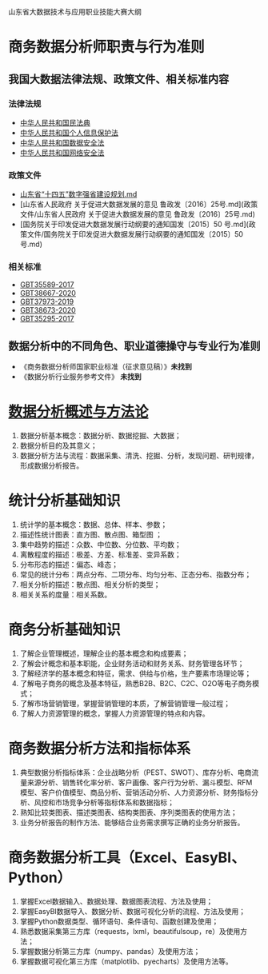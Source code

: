 山东省大数据技术与应用职业技能大赛大纲

# 商务数据分析师职责与行为准则

## 我国大数据法律法规、政策文件、相关标准内容

### 法律法规

* [中华人民共和国民法典](法律法规/《中华人民共和国民法典》.md)
* [中华人民共和国个人信息保护法](法律法规/中华人民共和国个人信息保护法.md)
* [中华人民共和国数据安全法](法律法规/中华人民共和国数据安全法.md)
* [中华人民共和国网络安全法](法律法规/中华人民共和国网络安全法.md)

### 政策文件

* [山东省“十四五”数字强省建设规划.md](政策文件/山东省“十四五”数字强省建设规划.md)
* [山东省人民政府 关于促进大数据发展的意见 鲁政发〔2016〕25号.md](政策文件/山东省人民政府 关于促进大数据发展的意见 鲁政发〔2016〕25号.md)
* [国务院关于印发促进大数据发展行动纲要的通知国发〔2015〕50 号.md](政策文件/国务院关于印发促进大数据发展行动纲要的通知国发〔2015〕50 号.md)

### 相关标准

* [GBT35589-2017](相关标准/GBT35589-2017.md)
* [GBT38667-2020](相关标准/GBT38667-2020信息技术大数据数据分类指南.md)
* [GBT37973-2019](相关标准/GBT37973-2019.md)
* [GBT38673-2020](相关标准/GBT38673-2020信息技术大数据大数据系统基本要求.md)
* [GBT35295-2017](相关标准/GBT35295-2017信息技术大数据术语.md)

## 数据分析中的不同角色、职业道德操守与专业行为准则

* 《商务数据分析师国家职业标准（征求意见稿）》**未找到**
* 《数据分析行业服务参考文件》 **未找到**

# [数据分析概述与方法论](数据分析概述与方法论.md)

1. 数据分析基本概念：数据分析、数据挖掘、大数据；
2. 数据分析目的及其意义；
3. 数据分析方法与流程：数据采集、清洗、挖掘、分析，发现问题、研判规律，形成数据分析报告。

# 统计分析基础知识

1. 统计学的基本概念：数据、总体、样本、参数；
2. 描述性统计图表：直方图、散点图、箱型图 ；
3. 集中趋势的描述：众数、中位数、分位数、平均数；
4. 离散程度的描述：极差、方差、标准差、变异系数；
5. 分布形态的描述：偏态、峰态；
6. 常见的统计分布：两点分布、二项分布、均匀分布、正态分布、指数分布；
7. 相关分析的描述：散点图、相关分析的类型；
8. 相关关系的度量：相关系数。

# 商务分析基础知识

1. 了解企业管理概述，理解企业的基本概念和构成要素；
2. 了解会计概念和基本职能，企业财务活动和财务关系、财务管理各环节；
3. 了解经济学的基本概念和特征，需求、供给与价格，生产要素市场理论等；
4. 了解电子商务的概念及基本特征，熟悉B2B、B2C、C2C、O2O等电子商务模式；
5. 了解市场营销管理，掌握营销管理的本质，了解营销管理一般过程；
6. 了解人力资源管理的概念，掌握人力资源管理的特点和内容。

# 商务数据分析方法和指标体系

1. 典型数据分析指标体系：企业战略分析（PEST、SWOT）、库存分析、电商流量来源分析、销售转化率分析、客户画像、客户行为分析、漏斗模型、RFM 模型、客户价值模型、商品分析、营销活动分析、人力资源分析、财务指标分析、风控和市场竞争分析等指标体系和数据指标；
2. 熟知比较类图表、描述类图表、结构类图表、序列类图表的使用方法；
3. 业务分析报告的制作方法、能够结合业务需求撰写正确的业务分析报告。

# 商务数据分析工具（Excel、EasyBI、Python）

1. 掌握Excel数据输入、数据处理、数据图表流程、方法及使用；
2. 掌握EasyBI数据导入、数据分析、数据可视化分析的流程、方法及使用；
3. 掌握Python数据类型、循环语句、条件语句、函数创建及使用；
4. 熟悉数据采集第三方库（requests，lxml，beautifulsoup，re）及使用方法；
5. 掌握数据分析第三方库（numpy、pandas）及使用方法；
6. 掌握数据可视化第三方库（matplotlib、pyecharts）及使用方法等。
